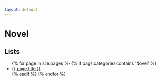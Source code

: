 ```yaml
---
layout: default
---
```


# Novel

## Lists
<ul>
{% for page in site.pages %}
  {% if page.categories contains 'Novel' %}
    <li>
      <a href="{{ page.url \| relative_url }}">{{ page.title }}</a>
    </li>
  {% endif %}
{% endfor %}
</ul>